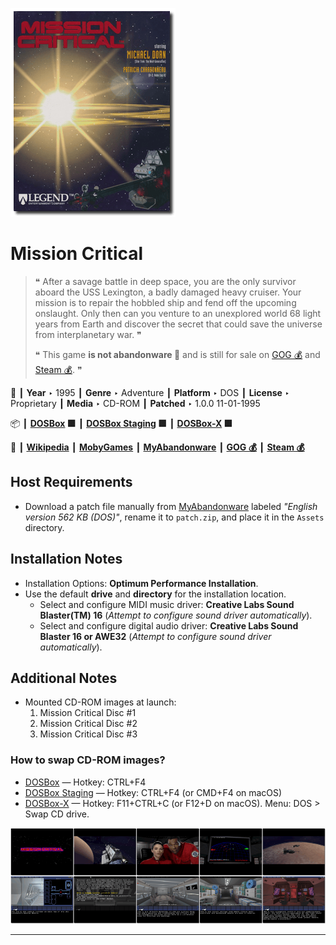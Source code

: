 ![](Thumbnail.png "application-thumbnail")

# Mission Critical

> ❝ After a savage battle in deep space, you are the only survivor aboard the USS Lexington, a badly damaged heavy cruiser. Your mission is to repair the hobbled ship and fend off the upcoming onslaught. Only then can you venture to an unexplored world 68 light years from Earth and discover the secret that could save the universe from interplanetary war. ❞
>
> ❝ This game **is not abandonware 🚫** and is still for sale on [GOG 💰](https://gog.com/en/game/mission_critical) and [Steam 💰](https://store.steampowered.com/app/1006460/Mission_Critical/). ❞
>

📌 ┃ **Year** ‣ 1995 ┃ **Genre** ‣ Adventure ┃ **Platform** ‣ DOS ┃ **License** ‣ Proprietary ┃ **Media** ‣ CD-ROM ┃ **Patched** ‣ 1.0.0 11-01-1995 

📦 ┃ **[DOSBox](https://www.dosbox.com/) 🟩** ┃ **[DOSBox Staging](https://dosbox-staging.github.io/) 🟩** ┃ **[DOSBox-X](https://dosbox-x.com/) 🟩** 

📎 ┃ **[Wikipedia](https://en.wikipedia.org/wiki/Mission_Critical_(video_game))** ┃ **[MobyGames](https://www.mobygames.com/game/1651/mission-critical/)** ┃ **[MyAbandonware](https://www.myabandonware.com/game/mission-critical-a36)** ┃ **[GOG 💰](https://gog.com/en/game/mission_critical)** ┃ **[Steam 💰](https://store.steampowered.com/app/1006460/Mission_Critical/)** 

## Host Requirements
- Download a patch file manually from [MyAbandonware](https://www.myabandonware.com/game/mission-critical-a36) labeled *"English version 562 KB (DOS)"*, rename it to `patch.zip`, and place it in the `Assets` directory.

## Installation Notes
- Installation Options: **Optimum Performance Installation**.
- Use the default **drive** and **directory** for the installation location.
  - Select and configure MIDI music driver: **Creative Labs Sound Blaster(TM) 16** (*Attempt to configure sound driver automatically*).
  - Select and configure digital audio driver: **Creative Labs Sound Blaster 16 or AWE32** (*Attempt to configure sound driver automatically*).

## Additional Notes
- Mounted CD-ROM images at launch:
  1. Mission Critical Disc #1
  2. Mission Critical Disc #2
  3. Mission Critical Disc #3

### How to swap CD-ROM images?
- [DOSBox](https://www.dosbox.com/wiki/DOSBox_FAQ#Swapping_CD_images) — Hotkey: CTRL+F4
- [DOSBox Staging](https://github.com/dosbox-staging/dosbox-staging/blob/main/README) — Hotkey: CTRL+F4 (or CMD+F4 on macOS)
- [DOSBox-X](https://dosbox-x.com/wiki/Guide%3AManaging-image-files-in-DOSBox%E2%80%90X#_mounting_multiple_cd_or_dvd_images) — Hotkey: F11+CTRL+C (or F12+D on macOS). Menu: DOS > Swap CD drive.

![](Montage.png "Mission Critical")

---


